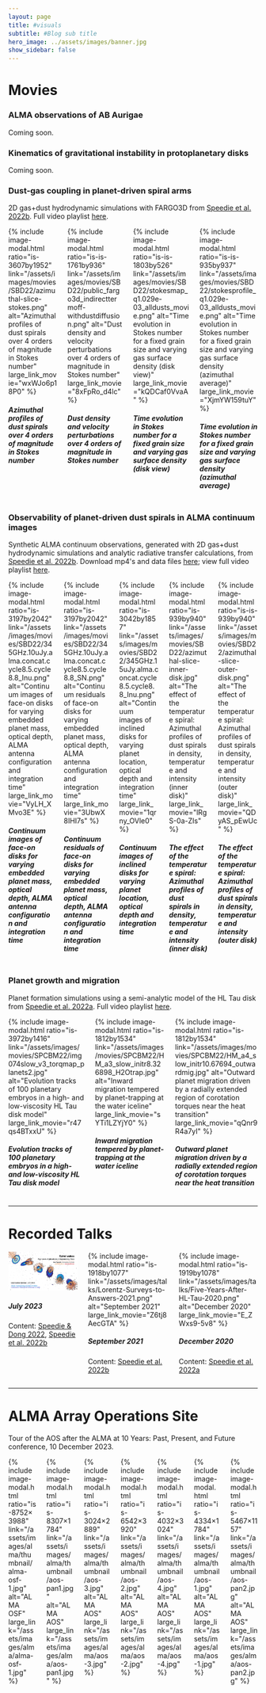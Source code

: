 ```yaml
---
layout: page
title: #visuals
subtitle: #Blog sub title
hero_image: ../assets/images/banner.jpg
show_sidebar: false
---
```


# Movies

<!-- <video width="1200" style="border:2px solid LightGray;" controls muted>
  <source src="https://youtu.be/r47qs4BTxxU?si=bWmy-BBJkuOb8Seg" type="video/mp4">
</video> -->

<!-- ## YouTube
To embed the YouTube video, include the youtube.html where you want the video to appear and then pass in the YouTube id as the video variable. -->
<!-- {% include youtube.html video="r47qs4BTxxU" %} -->


### ALMA observations of AB Aurigae

Coming soon.

<!-- - AB Aur channel maps
- AB Aur belt movies -->


### Kinematics of gravitational instability in protoplanetary disks

Coming soon.

<!-- - GI simulations
- Analytic GI models - animations and still figs; link to giggle
- GI spirals vs. planet spirals -->

<!-- ### Radio interferometry

- Radio interferometry concepts

<div class="columns is-multiline">
  <div class="column is-4-desktop is-6-tablet">
      <div class="card">
          <div class="card-image">
              {% include image-modal.html ratio="is-4by3" link="https://via.placeholder.com/400x225" alt="Example image" large_link="https://via.placeholder.com/1200x675" %}
          </div>
          <div class="card-content">
              <div class="content">
                  <h5>Title</h5>
                  <p>Description</p>
              </div>
          </div>
      </div>
  </div>
</div> -->

### Dust-gas coupling in planet-driven spiral arms

2D gas+dust hydrodynamic simulations with FARGO3D from <a href="https://ui.adsabs.harvard.edu/abs/2022ApJ...930...40S/abstract" target="_blank">Speedie et al. 2022b</a>. Full video playlist <a href="https://youtube.com/playlist?list=PLPaQMOzdzFW6AFYUS-zKhi2pyyPpltFsx&si=pIaFiIpZhDRCAKEk" target="_blank">here</a>.

<div class="columns is-multiline">

  <div class="column is-6-desktop is-8-tablet">
      <div class="card">
          <div class="card-image">
              {% include image-modal.html ratio="is-3607by1952" link="/assets/images/movies/SBD22/azimuthal-slice-stokes.png" alt="Azimuthal profiles of dust spirals over 4 orders of magnitude in Stokes number" large_link_movie="wxWJo6p18P0" %}
          </div>
          <div class="card-content">
              <div class="content">
                  <h5>Azimuthal profiles of dust spirals over 4 orders of magnitude in Stokes number</h5>
                  <!-- <p>Description</p> -->
              </div>
          </div>
      </div>
  </div>

  <div class="column is-6-desktop is-8-tablet">
      <div class="card">
          <div class="card-image">
              {% include image-modal.html ratio="is-is-1761by936" link="/assets/images/movies/SBD22/public_fargo3d_indirecttermoff-withdustdiffusion.png" alt="Dust density and velocity perturbations over 4 orders of magnitude in Stokes number" large_link_movie="8xFpRo_d4lc" %}
          </div>
          <div class="card-content">
              <div class="content">
                <h5>Dust density and velocity perturbations over 4 orders of magnitude in Stokes number</h5>
                <!-- <p>Description</p> -->
              </div>
          </div>
      </div>
  </div>

  <div class="column is-9-desktop is-8-tablet">
      <div class="card">
          <div class="card-image">
              {% include image-modal.html ratio="is-is-1803by526" link="/assets/images/movies/SBD22/stokesmap_q1.029e-03_alldusts_movie.png" alt="Time evolution in Stokes number for a fixed grain size and varying gas surface density (disk view)" large_link_movie="kQDCaf0VvaA" %}
          </div>
          <div class="card-content">
              <div class="content">
                <h5>Time evolution in Stokes number for a fixed grain size and varying gas surface density (disk view)</h5>
                <!-- <p>Description</p> -->
              </div>
          </div>
      </div>
  </div>

  <div class="column is-3-desktop is-8-tablet">
      <div class="card">
          <div class="card-image">
              {% include image-modal.html ratio="is-is-935by937" link="/assets/images/movies/SBD22/stokesprofile_q1.029e-03_alldusts_movie.png" alt="Time evolution in Stokes number for a fixed grain size and varying gas surface density (azimuthal average)" large_link_movie="XjmYW159tuY" %}
          </div>
          <div class="card-content">
              <div class="content">
                <h5>Time evolution in Stokes number for a fixed grain size and varying gas surface density (azimuthal average)</h5>
                <!-- <p>Description</p> -->
              </div>
          </div>
      </div>
  </div>

</div>

### Observability of planet-driven dust spirals in ALMA continuum images

Synthetic ALMA continuum observations, generated with 2D gas+dust hydrodynamic simulations and analytic radiative transfer calculations, from <a href="https://ui.adsabs.harvard.edu/abs/2022ApJ...930...40S/abstract" target="_blank">Speedie et al. 2022b</a>. Download mp4's and data files <a href="https://doi.org/10.6084/m9.figshare.19148912" target="_blank">here</a>; view full video playlist <a href="https://youtube.com/playlist?list=PLPaQMOzdzFW6AFYUS-zKhi2pyyPpltFsx&si=pIaFiIpZhDRCAKEk" target="_blank">here</a>.

<!-- - Thermodynamics in planet-hosting disks -->

<div class="columns is-multiline">

  <div class="column is-6-desktop is-8-tablet">
      <div class="card">
          <div class="card-image">
              {% include image-modal.html ratio="is-3197by2042" link="/assets/images/movies/SBD22/345GHz.10uJy.alma.concat.cycle8.5.cycle8.8_Inu.png" alt="Continuum images of face-on disks for varying embedded planet mass, optical depth, ALMA antenna configuration and integration time" large_link_movie="VyLH_XMvo3E" %}
          </div>
          <div class="card-content">
              <div class="content">
                <h5>Continuum images of face-on disks for varying embedded planet mass, optical depth, ALMA antenna configuration and integration time</h5>
                <!-- <p>Description</p> -->
              </div>
          </div>
      </div>
  </div>

  <div class="column is-6-desktop is-8-tablet">
      <div class="card">
          <div class="card-image">
              {% include image-modal.html ratio="is-3197by2042" link="/assets/images/movies/SBD22/345GHz.10uJy.alma.concat.cycle8.5.cycle8.8_SN.png" alt="Continuum residuals of face-on disks for varying embedded planet mass, optical depth, ALMA antenna configuration and integration time" large_link_movie="3UbwX8IHI7s" %}
          </div>
          <div class="card-content">
              <div class="content">
                <h5>Continuum residuals of face-on disks for varying embedded planet mass, optical depth, ALMA antenna configuration and integration time</h5>
                <!-- <p>Description</p> -->
              </div>
          </div>
      </div>
  </div>

  <div class="column is-4-desktop is-8-tablet">
      <div class="card">
          <div class="card-image">
              {% include image-modal.html ratio="is-3042by1857" link="/assets/images/movies/SBD22/345GHz.15uJy.alma.concat.cycle8.5.cycle8.8_Inu.png" alt="Continuum images of inclined disks for varying planet location, optical depth and integration time" large_link_movie="1qrny_OVle0" %}
          </div>
          <div class="card-content">
              <div class="content">
                <h5>Continuum images of inclined disks for varying planet location, optical depth and integration time</h5>
                <!-- <p>Description</p> -->
              </div>
          </div>
      </div>
  </div>

  <div class="column is-4-desktop is-8-tablet">
      <div class="card">
          <div class="card-image">
              {% include image-modal.html ratio="is-939by940" link="/assets/images/movies/SBD22/azimuthal-slice-inner-disk.jpg" alt="The effect of the temperature spiral: Azimuthal profiles of dust spirals in density, temperature and intensity (inner disk)" large_link_movie="lRgS-0a-ZIs" %}
          </div>
          <div class="card-content">
              <div class="content">
                <h5>The effect of the temperature spiral: Azimuthal profiles of dust spirals in density, temperature and intensity (inner disk)</h5>
                <!-- <p>Description</p> -->
              </div>
          </div>
      </div>
  </div>

  <div class="column is-4-desktop is-8-tablet">
      <div class="card">
          <div class="card-image">
              {% include image-modal.html ratio="is-is-939by940" link="/assets/images/movies/SBD22/azimuthal-slice-outer-disk.png" alt="The effect of the temperature spiral: Azimuthal profiles of dust spirals in density, temperature and intensity (outer disk)" large_link_movie="QDyAS_pEwUc" %}
          </div>
          <div class="card-content">
              <div class="content">
                <h5>The effect of the temperature spiral: Azimuthal profiles of dust spirals in density, temperature and intensity (outer disk)</h5>
                <!-- <p>Description</p> -->
              </div>
          </div>
      </div>
  </div>

</div>

### Planet growth and migration

Planet formation simulations using a semi-analytic model of the HL Tau disk from <a href="https://ui.adsabs.harvard.edu/abs/2022MNRAS.510.6059S/abstract" target="_blank">Speedie et al. 2022a</a>. Full video playlist <a href="https://youtube.com/playlist?list=PLPaQMOzdzFW5K4sWmZtxmoryDMxxT2eai&si=0prWYpv3ZbaICkC3" target="_blank">here</a>.

<div class="columns is-multiline">

  <div class="column is-6-desktop is-8-tablet">
      <div class="card">
          <div class="card-image">
              {% include image-modal.html ratio="is-3972by1416" link="/assets/images/movies/SPCBM22/img074slow_v3_torqmap_planets2.jpg" alt="Evolution tracks of 100 planetary embryos in a high- and low-viscosity HL Tau disk model" large_link_movie="r47qs4BTxxU" %}
          </div>
          <div class="card-content">
              <div class="content">
                  <h5>Evolution tracks of 100 planetary embryos in a high- and low-viscosity HL Tau disk model</h5>
              </div>
          </div>
      </div>
  </div>

  <div class="column is-3-desktop is-8-tablet">
      <div class="card">
          <div class="card-image">
              {% include image-modal.html ratio="is-1812by1534" link="/assets/images/movies/SPCBM22/HM_a3_slow_initr8.326898_H2Otrap.jpg" alt="Inward migration tempered by planet-trapping at the water iceline" large_link_movie="sYTi1LZYjY0" %}
          </div>
          <div class="card-content">
              <div class="content">
                  <h5>Inward migration tempered by planet-trapping at the water iceline</h5>
              </div>
          </div>
      </div>
  </div>

  <div class="column is-3-desktop is-8-tablet">
      <div class="card">
          <div class="card-image">
              {% include image-modal.html ratio="is-1812by1534" link="/assets/images/movies/SPCBM22/HM_a4_slow_initr10.67694_outwardmig.jpg" alt="Outward planet migration driven by a radially extended region of corotation torques near the heat transition" large_link_movie="qQnr9R4a7yI" %}
          </div>
          <div class="card-content">
              <div class="content">
                  <h5>Outward planet migration driven by a radially extended region of corotation torques near the heat transition</h5>
              </div>
          </div>
      </div>
  </div>

</div>

<hr class="major" />

# Recorded Talks

<div class="columns is-multiline">

  <div class="column is-4-desktop is-8-tablet">
      <div class="card">
          <div class="card-image">
              <a href="https://www.astro.uvic.ca/~pagsa/video1654343957/" target="_blank"><img src="../assets/images/talks/UVic-Summer-Seminar-2023.png" alt="July 2023" /></a>
          </div>
          <div class="card-content">
              <div class="content">
                  <h5>July 2023</h5>
                  <p>Content: <a href="https://ui.adsabs.harvard.edu/abs/2022ApJ...940L..43S/abstract" target="_blank">Speedie & Dong 2022</a>, <a href="https://ui.adsabs.harvard.edu/abs/2022ApJ...930...40S/abstract" target="_blank">Speedie et al. 2022b</a></p>
              </div>
          </div>
      </div>
  </div>

  <div class="column is-4-desktop is-8-tablet">
      <div class="card">
          <div class="card-image">
              {% include image-modal.html ratio="is-1918by1077" link="/assets/images/talks/Lorentz-Surveys-to-Answers-2021.png" alt="September 2021" large_link_movie="Z6tj8AecGTA" %}
          </div>
          <div class="card-content">
              <div class="content">
                  <h5>September 2021</h5>
                  <p>Content: <a href="https://ui.adsabs.harvard.edu/abs/2022ApJ...930...40S/abstract" target="_blank">Speedie et al. 2022b</a></p>
              </div>
          </div>
      </div>
  </div>

  <div class="column is-4-desktop is-8-tablet">
      <div class="card">
          <div class="card-image">
              {% include image-modal.html ratio="is-1919by1078" link="/assets/images/talks/Five-Years-After-HL-Tau-2020.png" alt="December 2020" large_link_movie="E_ZWxs9-5v8" %}
          </div>
          <div class="card-content">
              <div class="content">
                  <h5>December 2020</h5>
                  <p>Content: <a href="https://ui.adsabs.harvard.edu/abs/2022MNRAS.510.6059S/abstract" target="_blank">Speedie et al. 2022a</a></p>
              </div>
          </div>
      </div>
  </div>

</div>

<hr class="major" />

# ALMA Array Operations Site

Tour of the AOS after the ALMA at 10 Years: Past, Present, and Future conference, 10 December 2023.

<div class="columns is-multiline">
  <div class="column is-4-desktop is-8-tablet">
    <div class="card-image">
        {% include image-modal.html ratio="is-8752×3988" link="/assets/images/alma/thumbnail/alma-osf-1.jpg" alt="ALMA OSF" large_link="/assets/images/alma/alma-osf-1.jpg" %}
    </div>
  </div>

  <div class="column is-8-desktop is-8-tablet">
    <div class="card-image">
        {% include image-modal.html ratio="is-8307×1784" link="/assets/images/alma/thumbnail/aos-pan1.jpg" alt="ALMA AOS" large_link="/assets/images/alma/aos-pan1.jpg" %}
    </div>
  </div>

  <div class="column is-5-desktop is-8-tablet">
    <div class="card-image">
        {% include image-modal.html ratio="is-3024×2889" link="/assets/images/alma/thumbnail/aos-3.jpg" alt="ALMA AOS" large_link="/assets/images/alma/aos-3.jpg" %}
    </div>
  </div>

  <div class="column is-7-desktop is-8-tablet">
    <div class="card-image">
        {% include image-modal.html ratio="is-6542×3920" link="/assets/images/alma/thumbnail/aos-2.jpg" alt="ALMA AOS" large_link="/assets/images/alma/aos-2.jpg" %}
    </div>
  </div>

  <div class="column is-4-desktop is-8-tablet">
    <div class="card-image">
        {% include image-modal.html ratio="is-4032×3024" link="/assets/images/alma/thumbnail/aos-4.jpg" alt="ALMA AOS" large_link="/assets/images/alma/aos-4.jpg" %}
    </div>
  </div>

  <div class="column is-8-desktop is-8-tablet">
    <div class="card-image">
        {% include image-modal.html ratio="is-4334×1784" link="/assets/images/alma/thumbnail/aos-1.jpg" alt="ALMA AOS" large_link="/assets/images/alma/aos-1.jpg" %}
    </div>
  </div>

  <div class="column is-12-desktop is-8-tablet">
    <div class="card-image">
        {% include image-modal.html ratio="is-5467×1157" link="/assets/images/alma/thumbnail/aos-pan2.jpg" alt="ALMA AOS" large_link="/assets/images/alma/aos-pan2.jpg" %}
    </div>
  </div>

</div>

<!-- <hr class="major" />

# Select Posters

<div class="columns is-multiline">

  <div class="column is-3-desktop is-8-tablet">
      <div class="card">
          <div class="card-image">
              <a href="https://doi.org/10.5281/zenodo.10232720" target="_blank"><img src="../assets/images/posters/ALMA-At-10-Years-2023.jpg" alt="December 2023" /></a>
          </div>
          <div class="card-content">
              <div class="content">
                  <h5>December 2023</h5>
              </div>
          </div>
      </div>
  </div>

  <div class="column is-4-desktop is-8-tablet">
      <div class="card">
          <div class="card-image">
              <a href="https://zenodo.org/record/4300083" target="_blank"><img src="../assets/images/posters/Five-Years-After-HL-Tau-2020.png" alt="December 2020" /></a>
          </div>
          <div class="card-content">
              <div class="content">
                  <h5>December 2020</h5>
              </div>
          </div>
      </div>
  </div>

</div> -->
